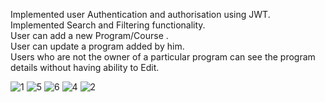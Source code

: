 Implemented user Authentication and authorisation using JWT. <br>
Implemented Search and Filtering functionality. <br>
User can add a new Program/Course . <br>
User can update a program added by him. <br>
Users who are not the owner of a particular program can see the program details without having ability to Edit. <br>




![1](https://github.com/panghal007/Programs_Dash/assets/108991691/1337f41d-9627-4a3e-a97e-adcdaea2df82)
![5](https://github.com/panghal007/Programs_Dash/assets/108991691/db0a5dc2-6e78-42e8-8ceb-10c004847ef7)
![6](https://github.com/panghal007/Programs_Dash/assets/108991691/63405b1b-cc0a-4bb1-acac-b4363afca749)
![4](https://github.com/panghal007/Programs_Dash/assets/108991691/6d68be8c-6da3-4854-91dd-a36534c8afa2)
![2](https://github.com/panghal007/Programs_Dash/assets/108991691/837d05b0-0a9b-4659-831b-45bbdbe0154f)

